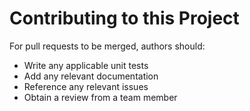 # Contributing to this Project

For pull requests to be merged, authors should:

* Write any applicable unit tests
* Add any relevant documentation
* Reference any relevant issues
* Obtain a review from a team member
